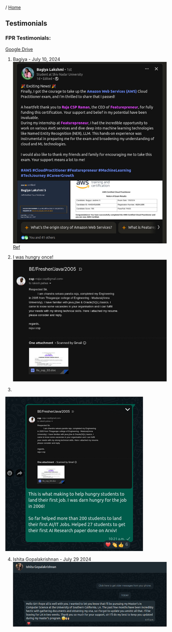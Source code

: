 / [Home](index.md)

## Testimonials

### FPR Testimonials:
[Google Drive](https://docs.google.com/document/d/12NEJha9HF7gMOF75ZEN7fTklKSnCrud44LSL0Y6xs8U/edit)

1. Bagiya - July 10, 2024
![Bagiya](image.png)
[Ref](https://www.linkedin.com/posts/bagiya-lakshmi-technical-bee_aws-cloudpractitioner-featurepreneur-activity-7216492113243295744-Egle?utm_source=share&utm_medium=member_desktop)


2. I was hungry once!
![alt text](image-1.png)


3.
![alt text](image-2.png)


4. Ishita Gopalakrishnan - July 29 2024
![alt text](image-14.png)